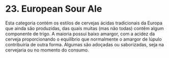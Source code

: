 # 23. European Sour Ale

Esta categoria contém os estilos de cervejas ácidas tradicionais da Europa que ainda são produzidas, das quais muitas (mas não todas) contêm algum componente de trigo. A maioria possui baixo amargor, com a acidez da cerveja proporcionando o equilíbrio que normalmente o amargor de lúpulo contribuiria de outra forma. Algumas são adoçadas ou saborizadas, seja na cervejaria ou no momento do consumo.
